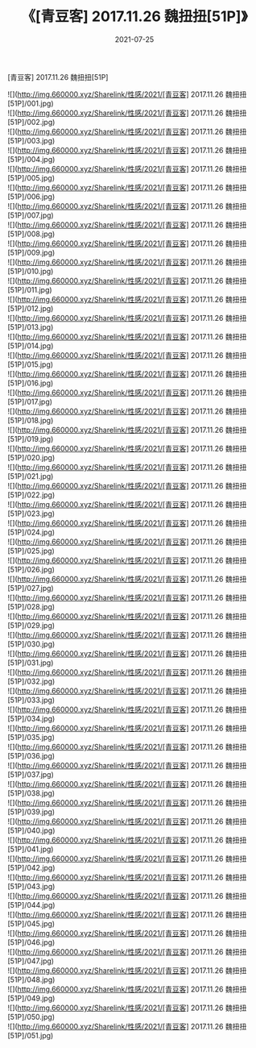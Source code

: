 ﻿---
layout: post
title:  《[青豆客] 2017.11.26 魏扭扭[51P]》
date:   2021-07-25
img: http://img.660000.xyz/Sharelink/性感/2021/[青豆客] 2017.11.26 魏扭扭[51P]/000.jpg
categories: [美女, 清纯, 唯美]
---

[青豆客] 2017.11.26 魏扭扭[51P]

  ![](http://img.660000.xyz/Sharelink/性感/2021/[青豆客] 2017.11.26 魏扭扭[51P]/001.jpg) <br> ![](http://img.660000.xyz/Sharelink/性感/2021/[青豆客] 2017.11.26 魏扭扭[51P]/002.jpg) <br> ![](http://img.660000.xyz/Sharelink/性感/2021/[青豆客] 2017.11.26 魏扭扭[51P]/003.jpg) <br> ![](http://img.660000.xyz/Sharelink/性感/2021/[青豆客] 2017.11.26 魏扭扭[51P]/004.jpg) <br> ![](http://img.660000.xyz/Sharelink/性感/2021/[青豆客] 2017.11.26 魏扭扭[51P]/005.jpg) <br> ![](http://img.660000.xyz/Sharelink/性感/2021/[青豆客] 2017.11.26 魏扭扭[51P]/006.jpg) <br> ![](http://img.660000.xyz/Sharelink/性感/2021/[青豆客] 2017.11.26 魏扭扭[51P]/007.jpg) <br> ![](http://img.660000.xyz/Sharelink/性感/2021/[青豆客] 2017.11.26 魏扭扭[51P]/008.jpg) <br> ![](http://img.660000.xyz/Sharelink/性感/2021/[青豆客] 2017.11.26 魏扭扭[51P]/009.jpg) <br> ![](http://img.660000.xyz/Sharelink/性感/2021/[青豆客] 2017.11.26 魏扭扭[51P]/010.jpg) <br> ![](http://img.660000.xyz/Sharelink/性感/2021/[青豆客] 2017.11.26 魏扭扭[51P]/011.jpg) <br> ![](http://img.660000.xyz/Sharelink/性感/2021/[青豆客] 2017.11.26 魏扭扭[51P]/012.jpg) <br> ![](http://img.660000.xyz/Sharelink/性感/2021/[青豆客] 2017.11.26 魏扭扭[51P]/013.jpg) <br> ![](http://img.660000.xyz/Sharelink/性感/2021/[青豆客] 2017.11.26 魏扭扭[51P]/014.jpg) <br> ![](http://img.660000.xyz/Sharelink/性感/2021/[青豆客] 2017.11.26 魏扭扭[51P]/015.jpg) <br> ![](http://img.660000.xyz/Sharelink/性感/2021/[青豆客] 2017.11.26 魏扭扭[51P]/016.jpg) <br> ![](http://img.660000.xyz/Sharelink/性感/2021/[青豆客] 2017.11.26 魏扭扭[51P]/017.jpg) <br> ![](http://img.660000.xyz/Sharelink/性感/2021/[青豆客] 2017.11.26 魏扭扭[51P]/018.jpg) <br> ![](http://img.660000.xyz/Sharelink/性感/2021/[青豆客] 2017.11.26 魏扭扭[51P]/019.jpg) <br> ![](http://img.660000.xyz/Sharelink/性感/2021/[青豆客] 2017.11.26 魏扭扭[51P]/020.jpg) <br> ![](http://img.660000.xyz/Sharelink/性感/2021/[青豆客] 2017.11.26 魏扭扭[51P]/021.jpg) <br> ![](http://img.660000.xyz/Sharelink/性感/2021/[青豆客] 2017.11.26 魏扭扭[51P]/022.jpg) <br> ![](http://img.660000.xyz/Sharelink/性感/2021/[青豆客] 2017.11.26 魏扭扭[51P]/023.jpg) <br> ![](http://img.660000.xyz/Sharelink/性感/2021/[青豆客] 2017.11.26 魏扭扭[51P]/024.jpg) <br> ![](http://img.660000.xyz/Sharelink/性感/2021/[青豆客] 2017.11.26 魏扭扭[51P]/025.jpg) <br> ![](http://img.660000.xyz/Sharelink/性感/2021/[青豆客] 2017.11.26 魏扭扭[51P]/026.jpg) <br> ![](http://img.660000.xyz/Sharelink/性感/2021/[青豆客] 2017.11.26 魏扭扭[51P]/027.jpg) <br> ![](http://img.660000.xyz/Sharelink/性感/2021/[青豆客] 2017.11.26 魏扭扭[51P]/028.jpg) <br> ![](http://img.660000.xyz/Sharelink/性感/2021/[青豆客] 2017.11.26 魏扭扭[51P]/029.jpg) <br> ![](http://img.660000.xyz/Sharelink/性感/2021/[青豆客] 2017.11.26 魏扭扭[51P]/030.jpg) <br> ![](http://img.660000.xyz/Sharelink/性感/2021/[青豆客] 2017.11.26 魏扭扭[51P]/031.jpg) <br> ![](http://img.660000.xyz/Sharelink/性感/2021/[青豆客] 2017.11.26 魏扭扭[51P]/032.jpg) <br> ![](http://img.660000.xyz/Sharelink/性感/2021/[青豆客] 2017.11.26 魏扭扭[51P]/033.jpg) <br> ![](http://img.660000.xyz/Sharelink/性感/2021/[青豆客] 2017.11.26 魏扭扭[51P]/034.jpg) <br> ![](http://img.660000.xyz/Sharelink/性感/2021/[青豆客] 2017.11.26 魏扭扭[51P]/035.jpg) <br> ![](http://img.660000.xyz/Sharelink/性感/2021/[青豆客] 2017.11.26 魏扭扭[51P]/036.jpg) <br> ![](http://img.660000.xyz/Sharelink/性感/2021/[青豆客] 2017.11.26 魏扭扭[51P]/037.jpg) <br> ![](http://img.660000.xyz/Sharelink/性感/2021/[青豆客] 2017.11.26 魏扭扭[51P]/038.jpg) <br> ![](http://img.660000.xyz/Sharelink/性感/2021/[青豆客] 2017.11.26 魏扭扭[51P]/039.jpg) <br> ![](http://img.660000.xyz/Sharelink/性感/2021/[青豆客] 2017.11.26 魏扭扭[51P]/040.jpg) <br> ![](http://img.660000.xyz/Sharelink/性感/2021/[青豆客] 2017.11.26 魏扭扭[51P]/041.jpg) <br> ![](http://img.660000.xyz/Sharelink/性感/2021/[青豆客] 2017.11.26 魏扭扭[51P]/042.jpg) <br> ![](http://img.660000.xyz/Sharelink/性感/2021/[青豆客] 2017.11.26 魏扭扭[51P]/043.jpg) <br> ![](http://img.660000.xyz/Sharelink/性感/2021/[青豆客] 2017.11.26 魏扭扭[51P]/044.jpg) <br> ![](http://img.660000.xyz/Sharelink/性感/2021/[青豆客] 2017.11.26 魏扭扭[51P]/045.jpg) <br> ![](http://img.660000.xyz/Sharelink/性感/2021/[青豆客] 2017.11.26 魏扭扭[51P]/046.jpg) <br> ![](http://img.660000.xyz/Sharelink/性感/2021/[青豆客] 2017.11.26 魏扭扭[51P]/047.jpg) <br> ![](http://img.660000.xyz/Sharelink/性感/2021/[青豆客] 2017.11.26 魏扭扭[51P]/048.jpg) <br> ![](http://img.660000.xyz/Sharelink/性感/2021/[青豆客] 2017.11.26 魏扭扭[51P]/049.jpg) <br> ![](http://img.660000.xyz/Sharelink/性感/2021/[青豆客] 2017.11.26 魏扭扭[51P]/050.jpg) <br> ![](http://img.660000.xyz/Sharelink/性感/2021/[青豆客] 2017.11.26 魏扭扭[51P]/051.jpg) <br>